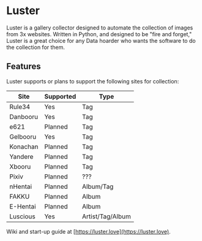 # Luster
Luster is a gallery collector designed to automate the collection of images from 3x websites. Written in Python, and designed to be "fire and forget," Luster is a great choice for any Data hoarder who wants the software to do the collection for them.

## Features
Luster supports or plans to support the following sites for collection:

| Site | Supported | Type |
|------|-----------|------|
| Rule34 | Yes | Tag |
| Danbooru | Yes | Tag |
| e621 | Planned | Tag |
| Gelbooru | Yes | Tag |
| Konachan | Planned | Tag |
| Yandere | Planned | Tag |
| Xbooru | Planned | Tag |
| Pixiv | Planned | ??? |
| nHentai | Planned | Album/Tag |
| FAKKU | Planned | Album |
| E-Hentai | Planned | Album |
| Luscious | Yes | Artist/Tag/Album |

Wiki and start-up guide at [https://luster.love](https://luster.love).